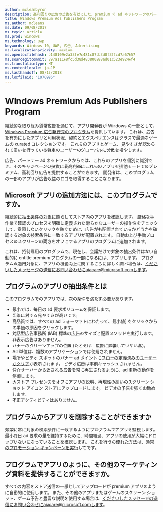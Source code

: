 ```yaml
---
author: mcleanbyron
description: 高利回りの広告の広告を有効にした、premium で ad ネットワークのパートナーを対象とするアプリの curated コレクション premium 広告の発行元のプログラムで、Windows このプログラムでのアプリは、使用、契約およびエクスペリエンス クラスに最適です。
title: Windows Premium Ads Publishers Program
ms.author: mcleans
ms.date: 09/08/2017
ms.topic: article
ms.prod: windows
ms.technology: uwp
keywords: Windows 10, UWP, 広告, Advertising
ms.localizationpriority: medium
ms.openlocfilehash: b148109e2a33fe7c481c87bb3d8f3f2cd7a67657
ms.sourcegitcommit: 897a111e8fc5d38d483800288ad01c523e924ef4
ms.translationtype: MT
ms.contentlocale: ja-JP
ms.lasthandoff: 08/13/2018
ms.locfileid: "1070926"
---
```

# <a name="windows-premium-ads-publishers-program"></a>Windows Premium Ads Publishers Program

継続的な取り組み貨幣広告を通じて、アプリ開発者が Windows の一部として、 [Windows Premium 広告発行元のプログラム](http://www.windowspremiumapps.com)を提供しています。 これは、広告を有効にしたアプリと利用状況、契約とエクスペリエンスはクラスで最適なゲームの curated コレクションです。 これらのアプリとゲーム、見やすさが認められて高いを行っている特定のユーザーのグローバルに分散を増やします。

広告、パートナー ad ネットワークからでは、これらのアプリを個別に識別でき、そのキャンペーンの投資に最高利益にこれらのアプリを排他モードでのプレミアム、高利回り広告を提供することができます。 開発者は、このプログラムの一部のアプリが広告収益のロゴを取得することになります。

## <a name="how-does-microsoft-add-apps-to-this-program"></a>Microsoft アプリの追加方法には、このプログラムですか。 

継続的に[抽出条件の対象](#what-are-the-criteria-for-apps-in-the-program)に照らしてストア内のアプリを確認します。 厳格な手作業で確認のプロセスを明確に定義された滑らかなユーザーの操作性をチェックして、意図しないクリックを防ぐために、広告がも配置されているかどうかを確認する対象の検索条件に一致するアプリが配置されます。 自動および手動プロセスのスクリーンの両方をオフにするアプリのプログラムに追加されます。

これは、招待専用のプログラムで、現在し、会議だけで対象の抽出条件はない自動的に entitle premium プログラムの一部になるには、アプリします。 プログラムの適用対象に、アプリの機能向上に関するさらに詳しく調べ場合は、くださいしたメッセージの送信にお問い合わせにaiacare@microsoft.comします。

## <a name="what-are-the-criteria-for-apps-in-the-program"></a>プログラムのアプリの抽出条件とは

このプログラムでのアプリでは、次の条件を満たす必要があります。

* 最小では、毎日の ad 要求ボリュームを保証します。 
* 印象に対する見やすさが高いです。 
* 高品質では、すべての ad フォーマットにわたって、最小値] をクリックからの単価の原因をクリックします。 
* 対話型広告事務所 (IAB) 標準の広告のサイズと配置メソッドを実行します。 非表示広告はありません。
* バナーのクリーンアップの位置 (たとえば、広告に隣接していない各)。
* Ad 単位は、複数のアプリケーションでは使用されません。
* 場所やビデオ スポットのバナー ad ポイントに[フローの定義済みのユーザーがクリア](https://blogs.windows.com/buildingapps/2017/08/31/best-practices-using-video-ads-windows-apps/)が表示されます。 ビデオ広告は事前キャッシュされません。 
* 仲介サーバーから返される広告を常に再生されるように、ad 更新の動作を制御します。
* 大ストア プレゼンスをオフにアプリの説明、再現性の高いのスクリーン ショット アイコン ストアにアップロードします。 ビデオの予告を強くお勧めします。
* 不正アクティビティはありません。

## <a name="can-apps-get-removed-from-the-program"></a>プログラムからアプリを削除することができますか

頻繁に常に対象の検索条件に一致するようにプログラムでアプリを監視します。 最小毎日 ad 要求の量を維持するために、時間経過、アプリの使用が大幅にドロップいないになっていることを確認します。 これを行うの優れた方法は、[通常のプロモーション キャンペーンを実行](https://developer.microsoft.com/en-us/store/promote-your-apps)してです。

## <a name="can-i-provide-additional-marketing-material-to-showcase-my-app-in-the-program"></a>プログラムでアプリのように、その他のマーケティング資料を提供することができますか。 

すべての内容をストア送信の一部としてアップロードが premium アプリのように自動的に使用します。 また、その他のアプリまたはゲームのスクリーン ショット、ゲーム予告と豊富な説明を使用する場合は、くださいしたメッセージの送信にお問い合わせにaiacare@microsoft.comします。
